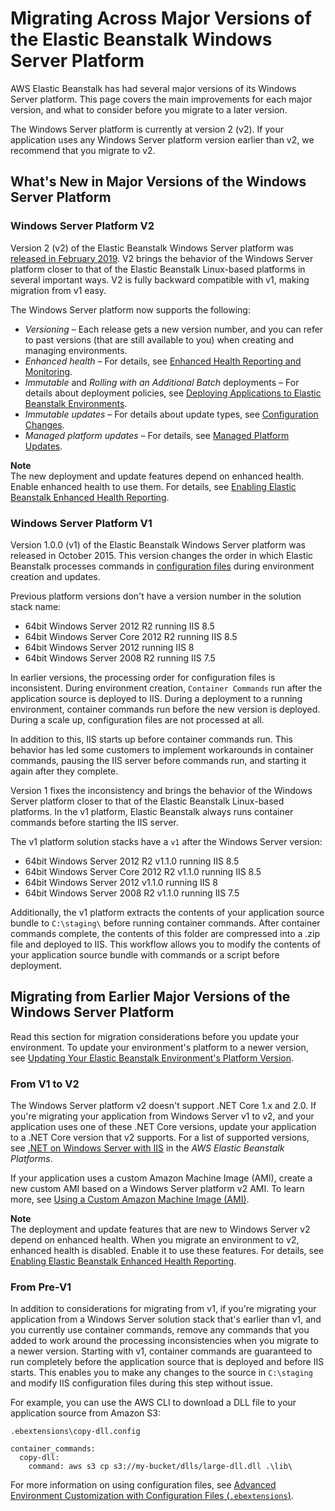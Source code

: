 # Migrating Across Major Versions of the Elastic Beanstalk Windows Server Platform<a name="dotnet-v2migration"></a>

AWS Elastic Beanstalk has had several major versions of its Windows Server platform\. This page covers the main improvements for each major version, and what to consider before you migrate to a later version\.

The Windows Server platform is currently at version 2 \(v2\)\. If your application uses any Windows Server platform version earlier than v2, we recommend that you migrate to v2\.

## What's New in Major Versions of the Windows Server Platform<a name="dotnet-v2migration.diffs"></a>

### Windows Server Platform V2<a name="dotnet-v2migration.diffs.v2"></a>

Version 2 \(v2\) of the Elastic Beanstalk Windows Server platform was [released in February 2019](https://docs.aws.amazon.com/elasticbeanstalk/latest/relnotes/release-2019-02-21-windows-v2.html)\. V2 brings the behavior of the Windows Server platform closer to that of the Elastic Beanstalk Linux\-based platforms in several important ways\. V2 is fully backward compatible with v1, making migration from v1 easy\.

The Windows Server platform now supports the following:
+ *Versioning* – Each release gets a new version number, and you can refer to past versions \(that are still available to you\) when creating and managing environments\.
+ *Enhanced health* – For details, see [Enhanced Health Reporting and Monitoring](health-enhanced.md)\.
+ *Immutable* and *Rolling with an Additional Batch* deployments – For details about deployment policies, see [Deploying Applications to Elastic Beanstalk Environments](using-features.deploy-existing-version.md)\.
+ *Immutable updates* – For details about update types, see [Configuration Changes](environments-updating.md)\.
+ *Managed platform updates* – For details, see [Managed Platform Updates](environment-platform-update-managed.md)\.

**Note**  
The new deployment and update features depend on enhanced health\. Enable enhanced health to use them\. For details, see [Enabling Elastic Beanstalk Enhanced Health Reporting](health-enhanced-enable.md)\.

### Windows Server Platform V1<a name="dotnet-v2migration.diffs.v1"></a>

Version 1\.0\.0 \(v1\) of the Elastic Beanstalk Windows Server platform was released in October 2015\. This version changes the order in which Elastic Beanstalk processes commands in [configuration files](ebextensions.md) during environment creation and updates\.

Previous platform versions don't have a version number in the solution stack name:
+ 64bit Windows Server 2012 R2 running IIS 8\.5
+ 64bit Windows Server Core 2012 R2 running IIS 8\.5
+ 64bit Windows Server 2012 running IIS 8
+ 64bit Windows Server 2008 R2 running IIS 7\.5

In earlier versions, the processing order for configuration files is inconsistent\. During environment creation, `Container Commands` run after the application source is deployed to IIS\. During a deployment to a running environment, container commands run before the new version is deployed\. During a scale up, configuration files are not processed at all\.

In addition to this, IIS starts up before container commands run\. This behavior has led some customers to implement workarounds in container commands, pausing the IIS server before commands run, and starting it again after they complete\.

Version 1 fixes the inconsistency and brings the behavior of the Windows Server platform closer to that of the Elastic Beanstalk Linux\-based platforms\. In the v1 platform, Elastic Beanstalk always runs container commands before starting the IIS server\.

The v1 platform solution stacks have a `v1` after the Windows Server version:
+ 64bit Windows Server 2012 R2 v1\.1\.0 running IIS 8\.5
+ 64bit Windows Server Core 2012 R2 v1\.1\.0 running IIS 8\.5
+ 64bit Windows Server 2012 v1\.1\.0 running IIS 8
+ 64bit Windows Server 2008 R2 v1\.1\.0 running IIS 7\.5

Additionally, the v1 platform extracts the contents of your application source bundle to `C:\staging\` before running container commands\. After container commands complete, the contents of this folder are compressed into a \.zip file and deployed to IIS\. This workflow allows you to modify the contents of your application source bundle with commands or a script before deployment\.

## Migrating from Earlier Major Versions of the Windows Server Platform<a name="dotnet-v2migration.migration"></a>

Read this section for migration considerations before you update your environment\. To update your environment's platform to a newer version, see [Updating Your Elastic Beanstalk Environment's Platform Version](using-features.platform.upgrade.md)\.

### From V1 to V2<a name="dotnet-v2migration.migration.fromv1"></a>

The Windows Server platform v2 doesn't support \.NET Core 1\.x and 2\.0\. If you're migrating your application from Windows Server v1 to v2, and your application uses one of these \.NET Core versions, update your application to a \.NET Core version that v2 supports\. For a list of supported versions, see [\.NET on Windows Server with IIS](https://docs.aws.amazon.com/elasticbeanstalk/latest/platforms/platforms-supported.html#platforms-supported.net) in the *AWS Elastic Beanstalk Platforms*\.

If your application uses a custom Amazon Machine Image \(AMI\), create a new custom AMI based on a Windows Server platform v2 AMI\. To learn more, see [Using a Custom Amazon Machine Image \(AMI\)](using-features.customenv.md)\.

**Note**  
The deployment and update features that are new to Windows Server v2 depend on enhanced health\. When you migrate an environment to v2, enhanced health is disabled\. Enable it to use these features\. For details, see [Enabling Elastic Beanstalk Enhanced Health Reporting](health-enhanced-enable.md)\.

### From Pre\-V1<a name="dotnet-v2migration.migration.fromv0"></a>

In addition to considerations for migrating from v1, if you're migrating your application from a Windows Server solution stack that's earlier than v1, and you currently use container commands, remove any commands that you added to work around the processing inconsistencies when you migrate to a newer version\. Starting with v1, container commands are guaranteed to run completely before the application source that is deployed and before IIS starts\. This enables you to make any changes to the source in `C:\staging` and modify IIS configuration files during this step without issue\.

For example, you can use the AWS CLI to download a DLL file to your application source from Amazon S3:

`.ebextensions\copy-dll.config`

```
container_commands:
  copy-dll:
    command: aws s3 cp s3://my-bucket/dlls/large-dll.dll .\lib\
```

For more information on using configuration files, see [Advanced Environment Customization with Configuration Files \(`.ebextensions`\)](ebextensions.md)\.